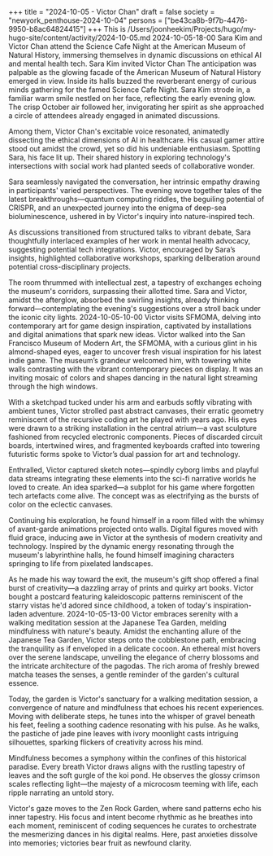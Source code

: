 +++
title = "2024-10-05 - Victor Chan"
draft = false
society = "newyork_penthouse-2024-10-04"
persons = ["be43ca8b-9f7b-4476-9950-b8ac64824415"]
+++
This is /Users/joonheekim/Projects/hugo/my-hugo-site/content/activity/2024-10-05.md
2024-10-05-18-00
Sara Kim and Victor Chan attend the Science Cafe Night at the American Museum of Natural History, immersing themselves in dynamic discussions on ethical AI and mental health tech.
Sara Kim invited Victor Chan
The anticipation was palpable as the glowing facade of the American Museum of Natural History emerged in view. Inside its halls buzzed the reverberant energy of curious minds gathering for the famed Science Cafe Night. Sara Kim strode in, a familiar warm smile nestled on her face, reflecting the early evening glow. The crisp October air followed her, invigorating her spirit as she approached a circle of attendees already engaged in animated discussions.

Among them, Victor Chan's excitable voice resonated, animatedly dissecting the ethical dimensions of AI in healthcare. His casual gamer attire stood out amidst the crowd, yet so did his undeniable enthusiasm. Spotting Sara, his face lit up. Their shared history in exploring technology's intersections with social work had planted seeds of collaborative wonder.

Sara seamlessly navigated the conversation, her intrinsic empathy drawing in participants' varied perspectives. The evening wove together tales of the latest breakthroughs—quantum computing riddles, the beguiling potential of CRISPR, and an unexpected journey into the enigma of deep-sea bioluminescence, ushered in by Victor's inquiry into nature-inspired tech.

As discussions transitioned from structured talks to vibrant debate, Sara thoughtfully interlaced examples of her work in mental health advocacy, suggesting potential tech integrations. Victor, encouraged by Sara’s insights, highlighted collaborative workshops, sparking deliberation around potential cross-disciplinary projects.

The room thrummed with intellectual zest, a tapestry of exchanges echoing the museum's corridors, surpassing their allotted time. Sara and Victor, amidst the afterglow, absorbed the swirling insights, already thinking forward—contemplating the evening's suggestions over a stroll back under the iconic city lights.
2024-10-05-10-00
Victor visits SFMOMA, delving into contemporary art for game design inspiration, captivated by installations and digital animations that spark new ideas.
Victor walked into the San Francisco Museum of Modern Art, the SFMOMA, with a curious glint in his almond-shaped eyes, eager to uncover fresh visual inspiration for his latest indie game. The museum’s grandeur welcomed him, with towering white walls contrasting with the vibrant contemporary pieces on display. It was an inviting mosaic of colors and shapes dancing in the natural light streaming through the high windows. 

With a sketchpad tucked under his arm and earbuds softly vibrating with ambient tunes, Victor strolled past abstract canvases, their erratic geometry reminiscent of the recursive coding art he played with years ago. His eyes were drawn to a striking installation in the central atrium—a vast sculpture fashioned from recycled electronic components. Pieces of discarded circuit boards, intertwined wires, and fragmented keyboards crafted into towering futuristic forms spoke to Victor’s dual passion for art and technology.

Enthralled, Victor captured sketch notes—spindly cyborg limbs and playful data streams integrating these elements into the sci-fi narrative worlds he loved to create. An idea sparked—a subplot for his game where forgotten tech artefacts come alive. The concept was as electrifying as the bursts of color on the eclectic canvases.

Continuing his exploration, he found himself in a room filled with the whimsy of avant-garde animations projected onto walls. Digital figures moved with fluid grace, inducing awe in Victor at the synthesis of modern creativity and technology. Inspired by the dynamic energy resonating through the museum's labyrinthine halls, he found himself imagining characters springing to life from pixelated landscapes.

As he made his way toward the exit, the museum's gift shop offered a final burst of creativity—a dazzling array of prints and quirky art books. Victor bought a postcard featuring kaleidoscopic patterns reminiscent of the starry vistas he'd adored since childhood, a token of today's inspiration-laden adventure.
2024-10-05-13-00
Victor embraces serenity with a walking meditation session at the Japanese Tea Garden, melding mindfulness with nature's beauty.
Amidst the enchanting allure of the Japanese Tea Garden, Victor steps onto the cobblestone path, embracing the tranquility as if enveloped in a delicate cocoon. An ethereal mist hovers over the serene landscape, unveiling the elegance of cherry blossoms and the intricate architecture of the pagodas. The rich aroma of freshly brewed matcha teases the senses, a gentle reminder of the garden's cultural essence.

Today, the garden is Victor's sanctuary for a walking meditation session, a convergence of nature and mindfulness that echoes his recent experiences. Moving with deliberate steps, he tunes into the whisper of gravel beneath his feet, feeling a soothing cadence resonating with his pulse. As he walks, the pastiche of jade pine leaves with ivory moonlight casts intriguing silhouettes, sparking flickers of creativity across his mind.

Mindfulness becomes a symphony within the confines of this historical paradise. Every breath Victor draws aligns with the rustling tapestry of leaves and the soft gurgle of the koi pond. He observes the glossy crimson scales reflecting light—the majesty of a microcosm teeming with life, each ripple narrating an untold story.

Victor's gaze moves to the Zen Rock Garden, where sand patterns echo his inner tapestry. His focus and intent become rhythmic as he breathes into each moment, reminiscent of coding sequences he curates to orchestrate the mesmerizing dances in his digital realms. Here, past anxieties dissolve into memories; victories bear fruit as newfound clarity.
